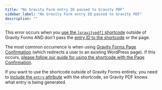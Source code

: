```yaml
---
title: "No Gravity Form entry ID passed to Gravity PDF"
sidebar_label: "No Gravity Form entry ID passed to Gravity PDF"
description: ""
---
```


This error occurs when you [use the `[gravitypdf]` shortcode](user-shortcodes.md#building-the-shortcode) outside of Gravity Forms AND don't pass the [entry ID to the shortcode](user-shortcodes.md#entry-semi-optional) or the page.

The most common occurrence is when using [Gravity Forms Page Confirmation](https://docs.gravityforms.com/configuring-confirmations/#page-confirmations) (which redirects a user to an existing WordPress page). If this occurs, [please follow our guide for using the shortcode with the Page Confirmation](user-shortcodes.md#page-confirmation).

If you want to use the shortcode outside of Gravity Forms entirely, you need to [include the `entry` attribute](user-shortcodes.md#entry-semi-optional) with the shortcode, so Gravity PDF knows what entry is being generated.
